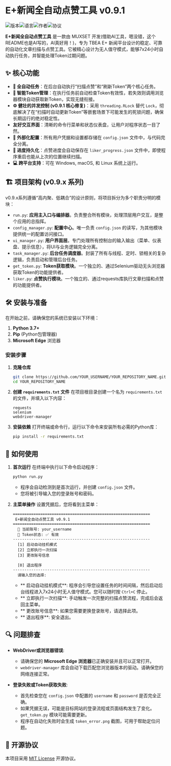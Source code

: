 # E+新闻全自动点赞工具 v0.9.1

![版本](https://img.shields.io/badge/version-0.9.1-blue.svg)![语言](https://img.shields.io/badge/language-Python-green.svg)![作者](https://img.shields.io/badge/author-MUXSET-orange.svg)![协议](https://img.shields.io/badge/license-MIT-lightgrey.svg)

**E+新闻全自动点赞工具** 是一款由 MUXSET 开发(借助AI工具，嗯没错，这个README也是AI写的，AI真好用！)，专为 TBEA E+ 新闻平台设计的稳定、可靠的自动化文章扫描与点赞工具。它被精心设计为无人值守模式，能够7x24小时自动执行任务，并智能处理Token过期问题。

## ✨ 核心功能

*   **🚀 全自动任务**：在后台自动执行“扫描点赞”和“刷新Token”两个核心任务。
*   **🧠 智能Token管理**：在执行任务前自动检查Token有效性，若失效则调用浏览器模块自动获取新Token，实现无缝衔接。
*   **⚙️ 健壮的并发控制 (v0.9.1 核心修复)**：采用 `threading.RLock` 替代 `Lock`，彻底解决了在“扫描时自动更新Token”等嵌套场景下可能发生的死锁问题，确保长期运行的绝对稳定性。
*   **友好交互界面**：清晰的命令行菜单和状态仪表盘，让用户对程序状态一目了然。
*   **📝 外部化配置**：所有用户凭据和设置都存储在 `config.json` 文件中，与代码完全分离。
*   **💾 进度持久化**：点赞进度会自动保存在 `liker_progress.json` 文件中，即使程序重启也能从上次的位置继续扫描。
*   **💻 跨平台支持**：可在 Windows, macOS, 和 Linux 系统上运行。

## 🏗️ 项目架构 (v0.9.x 系列)

v0.9.x系列遵循“高内聚、低耦合”的设计原则，将项目拆分为多个职责分明的模块：

*   `run.py`: **应用主入口与编排器**。负责整合所有模块，处理顶层用户交互，是整个应用的总指挥。
*   `config_manager.py`: **配置中心**。唯一负责 `config.json` 的读写，为其他模块提供统一的配置访问接口。
*   `ui_manager.py`: **用户界面层**。专门处理所有控制台的输入输出（菜单、仪表盘、提示信息），将UI与业务逻辑完全分离。
*   `task_manager.py`: **后台任务调度器**。封装了所有与线程、定时、锁相关的复杂逻辑，负责启动和管理后台任务。
*   `get_token.py`: **Token获取模块**。一个独立的、通过Selenium驱动无头浏览器获取Token的功能提供者。
*   `liker.py`: **点赞执行模块**。一个独立的、通过requests库执行文章扫描和点赞的功能提供者。

## 🛠️ 安装与准备

在开始之前，请确保您的系统已安装以下环境：

1.  **Python 3.7+**
2.  **Pip** (Python包管理器)
3.  **Microsoft Edge** 浏览器

### 安装步骤

1.  **克隆仓库**
    ```bash
    git clone https://github.com/YOUR_USERNAME/YOUR_REPOSITORY_NAME.git
    cd YOUR_REPOSITORY_NAME
    ```

2.  **创建 `requirements.txt` 文件**
    在项目根目录创建一个名为 `requirements.txt` 的文件，并填入以下内容：
    ```text
    requests
    selenium
    webdriver-manager
    ```

3.  **安装依赖**
    打开终端或命令行，运行以下命令来安装所有必需的Python库：
    ```bash
    pip install -r requirements.txt
    ```

## 🚀 如何使用

1.  **首次运行**
    在终端中执行以下命令启动程序：
    ```bash
    python run.py
    ```
    *   程序会自动检测到是首次运行，并创建 `config.json` 文件。
    *   您将被引导输入您的登录账号和密码。

2.  **主菜单操作**
    设置凭据后，您将看到主菜单：
    ```
    ============================================================
     E+新闻全自动点赞工具 v0.9.1
    ============================================================
      👤 当前账号: your_username
      🔑 Token状态: ✅ 有效
    ------------------------------------------------------------
      [1] 启动自动挂机模式
      [2] 立即执行一次扫描
      [3] 更改账号信息

      [0] 退出程序
    ------------------------------------------------------------
      请输入您的选择:
    ```
    *   ** 启动自动挂机模式**: 程序会引导您设置任务的时间间隔，然后启动后台线程进入7x24小时无人值守模式。您可以随时按 `Ctrl+C` 停止。
    *   ** 立即执行一次扫描**: 手动触发一次完整的扫描点赞流程，完成后会返回主菜单。
    *   ** 更改账号信息**: 如果您需要更换登录账号，请选择此项。
    *   ** 退出程序**: 安全退出。

## 🔍 问题排查

*   **WebDriver或浏览器错误**:
    *   请确保您的 **Microsoft Edge 浏览器**已正确安装并且可以正常打开。
    *   `webdriver-manager` 库会自动下载匹配您浏览器版本的驱动。请确保您的网络连接正常。

*   **登录失败或Token获取失败**:
    *   首先检查您在 `config.json` 中配置的 `username` 和 `password` 是否完全正确。
    *   如果凭据无误，可能是目标网站的登录流程或页面结构发生了变化。`get_token.py` 模块可能需要更新。
    *   程序在自动化失败时会生成 `token_error.png` 截图，可用于帮助定位问题。

## 📜 开源协议

本项目采用 [MIT License](LICENSE) 开源协议。
